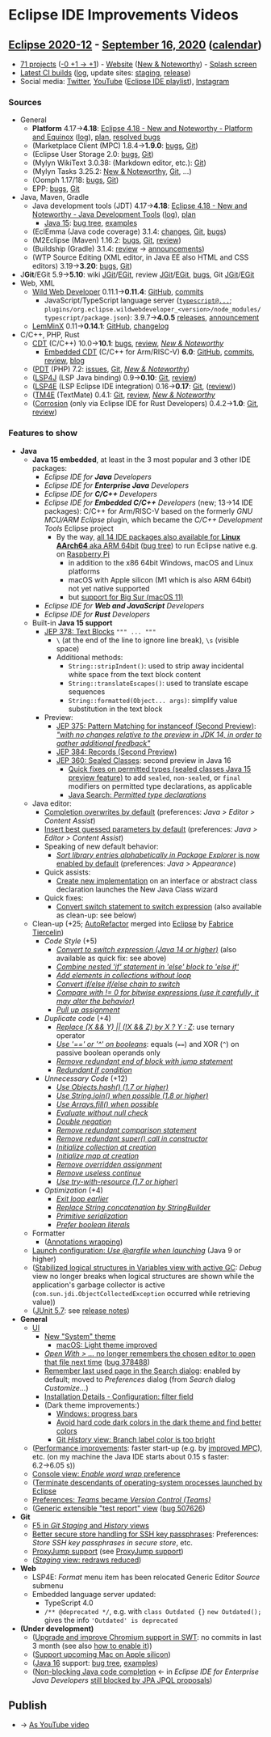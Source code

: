 # Eclipse IDE Improvements Videos

## [Eclipse 2020-12](https://wiki.eclipse.org/Category:SimRel-2020-12) - [September 16, 2020](https://calendar.google.com/calendar/event?eid=NWJyY3FsZ24wZmU1aW9jcmg2bTdocmY2a2sgZ2NoczdubTRudnBtODM3NDY5ZGRqOXRqbGtAZw&ctz=Europe/Berlin) ([calendar](https://calendar.google.com/calendar/embed?src=gchs7nm4nvpm837469ddj9tjlk@group.calendar.google.com&ctz=Europe/Berlin))
* [71 projects](https://projects.eclipse.org/releases/2020-12) ([-0 +1 → +1](projects_diff.txt)) - [Website](https://eclipse.org/eclipseide/2020-12) ([New & Noteworthy](https://eclipse.org/eclipseide/2020-12/noteworthy)) - [Splash screen](https://bugs.eclipse.org/bugs/show_bug.cgi?id=553853)
* [Latest CI builds](https://ci.eclipse.org/packaging/job/simrel.epp-tycho-build/lastSuccessfulBuild/artifact/org.eclipse.epp.packages/archive/) ([log](https://git.eclipse.org/c/simrel/org.eclipse.simrel.build.git/log/), update sites: [staging](https://download.eclipse.org/staging/2020-12), [release](http://download.eclipse.org/releases/2020-12))
* Social media: [Twitter](http://twitter.com/EclipseJavaIDE), [YouTube](https://www.youtube.com/user/EclipseFdn) ([Eclipse IDE playlist](https://www.youtube.com/playlist?list=PLy7t4z5SYNaSNjL60ofpwVhfA7mOF3Pgk)), [Instagram](https://www.instagram.com/eclipsejavaide)


### Sources

* General
    * **Platform** 4.17→**4.18**: [Eclipse 4.18 - New and Noteworthy - Platform and Equinox](https://www.eclipse.org/eclipse/news/4.18/platform.php) ([log](https://git.eclipse.org/c/www.eclipse.org/eclipse/news.git/log/)), [plan](https://www.eclipse.org/projects/project-plan.php?planurl=http://www.eclipse.org/eclipse/development/plans/eclipse_project_plan_4_18.xml#themes_and_priorities), [resolved bugs](https://bugs.eclipse.org/bugs/buglist.cgi?bug_status=RESOLVED&resolution=---&resolution=FIXED&product=JDT&query_format=advanced&order=changeddate%20DESC)
    * (Marketplace Client (MPC) 1.8.4→**1.9.0**: [bugs](https://bugs.eclipse.org/bugs/buglist.cgi?product=MPC&query_format=advanced&order=changeddate%20DESC), [Git](https://git.eclipse.org/c/mpc/org.eclipse.epp.mpc.git/log/))
    * (Eclipse User Storage 2.0: [bugs](https://bugs.eclipse.org/bugs/buglist.cgi?product=USSSDK&query_format=advanced&order=changeddate%20DESC), [Git](https://git.eclipse.org/c/usssdk/org.eclipse.usssdk.git/log/))
    * (Mylyn WikiText 3.0.38: (Markdown editor, etc.): [Git](https://git.eclipse.org/c/mylyn/org.eclipse.mylyn.docs.git/log/))
    * (Mylyn Tasks 3.25.2: [New & Noteworthy](https://www.eclipse.org/mylyn/new/), [Git](https://git.eclipse.org/c/mylyn/org.eclipse.mylyn.tasks.git/log/), ...)
    * (Oomph 1.17/18: [bugs](https://bugs.eclipse.org/bugs/buglist.cgi?product=Oomph&query_format=advanced&order=changeddate%20DESC), [Git](https://git.eclipse.org/c/oomph/org.eclipse.oomph.git/log/))
    * EPP: [bugs](https://bugs.eclipse.org/bugs/buglist.cgi?product=EPP&query_format=advanced&order=changeddate%20DESC), [Git](https://git.eclipse.org/c/epp/org.eclipse.epp.packages.git/log/)
* Java, Maven, Gradle
    * Java development tools (JDT) 4.17→**4.18**: [Eclipse 4.18 - New and Noteworthy - Java Development Tools](https://www.eclipse.org/eclipse/news/4.18/jdt.php) ([log](https://git.eclipse.org/c/www.eclipse.org/eclipse/news.git/log/)), [plan](https://www.eclipse.org/projects/project-plan.php?planurl=http://www.eclipse.org/eclipse/development/plans/eclipse_project_plan_4_18.xml#themes_and_priorities)
        * [Java 15](https://jdk.java.net/15/): [bug tree](https://bugs.eclipse.org/bugs/showdependencytree.cgi?id=559959), [examples](https://wiki.eclipse.org/Java15/Examples)
    * (EclEmma (Java code coverage) 3.1.4: [changes](https://www.eclemma.org/changes.html), [Git](https://github.com/eclipse/eclemma/commits/master), [bugs](https://bugs.eclipse.org/bugs/buglist.cgi?product=Eclemma&query_format=advanced&order=changeddate%20DESC))
    * (M2Eclipse (Maven) 1.16.2: [bugs](https://bugs.eclipse.org/bugs/buglist.cgi?product=m2e&query_format=advanced&order=changeddate%20DESC&target_milestone=1.16.2), [Git](https://git.eclipse.org/c/m2e/m2e-core.git/log/), [review](https://projects.eclipse.org/projects/technology.m2e/reviews/1.16.2-release-review))
    * (Buildship (Gradle) 3.1.4: [review](https://projects.eclipse.org/projects/tools.buildship/releases/3.1.4) → [announcements](https://discuss.gradle.org/tag/buildship-release))
    * (WTP Source Editing (XML editor, in Java EE also HTML and CSS editors) 3.19→**3.20**: [bugs](https://bugs.eclipse.org/bugs/buglist.cgi?product=WTP%20Source%20Editing&query_format=advanced&order=changeddate%20DESC), [Git](https://git.eclipse.org/c/sourceediting/webtools.sourceediting.git/log/))
* J**Git**/EGit 5.9→**5.10**: wiki [JGit](https://wiki.eclipse.org/JGit/New_and_Noteworthy/5.10)/[EGit](https://wiki.eclipse.org/EGit/New_and_Noteworthy/5.10), review [JGit](https://projects.eclipse.org/projects/technology.jgit/reviews/5.10.0-release-review)/[EGit](https://projects.eclipse.org/projects/technology.egit/reviews/5.10.0-release-review), [bugs](https://bugs.eclipse.org/bugs/buglist.cgi?product=EGit&product=JGit&query_format=advanced&order=changeddate%20DESC), Git [JGit](https://git.eclipse.org/c/jgit/jgit.git/log/)/[EGit](https://git.eclipse.org/c/egit/egit.git/log/)
* Web, XML
    * [Wild Web Developer](https://projects.eclipse.org/projects/tools.wildwebdeveloper) 0.11.1→**0.11.4**: [GitHub](https://github.com/eclipse/wildwebdeveloper), [commits](https://github.com/eclipse/wildwebdeveloper/compare/0.11.1...0.11.4)
        * JavaScript/TypeScript language server ([`typescript@...`](https://github.com/eclipse/wildwebdeveloper/blob/master/org.eclipse.wildwebdeveloper/pom.xml); `plugins/org.eclipse.wildwebdeveloper_<version>/node_modules/typescript/package.json`): 3.9.7→**4.0.5** [releases](https://github.com/microsoft/TypeScript/releases), [announcement](https://devblogs.microsoft.com/typescript/announcing-typescript-4-0/)
    * [LemMinX](https://projects.eclipse.org/projects/technology.lemminx) 0.11→**0.14.1**: [GitHub](https://github.com/eclipse/lemminx), [changelog](https://github.com/eclipse/lemminx/blob/master/CHANGELOG.md#change-log)
* C/C++, PHP, Rust
    * [CDT](https://projects.eclipse.org/projects/tools.cdt) (C/C++) 10.0→**10.1**: [bugs](https://bugs.eclipse.org/bugs/buglist.cgi?product=CDT&query_format=advanced&order=changeddate%20DESC), [review](https://projects.eclipse.org/projects/tools.cdt/reviews/10.1.0-release-review), [_New & Noteworthy_](https://wiki.eclipse.org/CDT/User/NewIn101)
        * [Embedded CDT](https://projects.eclipse.org/projects/iot.embed-cdt) (C/C++ for Arm/RISC-V) **6.0**: [GitHub](https://github.com/eclipse-embed-cdt/eclipse-plugins), [commits](https://github.com/eclipse-embed-cdt/eclipse-plugins/compare/v5.2.1...v6.0.0-rc2), [review](https://projects.eclipse.org/projects/iot.embed-cdt/reviews/6.0.0-release-review), [blog](https://gnu-mcu-eclipse.github.io/blog/)
    * ([PDT](https://projects.eclipse.org/projects/tools.pdt) (PHP) 7.2: [issues](https://github.com/eclipse/pdt/issues?q=is%3Aissue+sort%3Aupdated-asc), [Git](https://github.com/eclipse/pdt/commits/master), [_New & Noteworthy_](https://wiki.eclipse.org/PDT/NewIn72))
    * ([LSP4J](https://projects.eclipse.org/projects/technology.lsp4j) (LSP Java binding) 0.9→**0.10**: [Git](https://github.com/eclipse/lsp4j/commits/master), [review](https://projects.eclipse.org/projects/technology.lsp4j))
    * ([LSP4E](https://projects.eclipse.org/projects/technology.lsp4e) (LSP Eclipse IDE integration) 0.16→**0.17**: [Git](https://git.eclipse.org/c/lsp4e/lsp4e.git/log/), ([review](https://projects.eclipse.org/projects/technology.lsp4e/reviews/0.15.0-release-review)))
    * ([TM4E](https://projects.eclipse.org/projects/technology.tm4e) (TextMate) 0.4.1: [Git](https://github.com/eclipse/tm4e/commits/master), [review](https://projects.eclipse.org/projects/technology.tm4e/reviews/0.4.1-release-review), [_New & Noteworthy_](https://github.com/eclipse/tm4e/blob/master/RELEASE_NOTES.md#041)
    * ([Corrosion](https://github.com/eclipse/corrosion) (only via Eclipse IDE for Rust Developers) 0.4.2→**1.0**: [Git](https://github.com/eclipse/corrosion/commits/master), [review](https://projects.eclipse.org/projects/tools.corrosion/reviews/1.0.0-release-review))


### Features to show

* **Java**
    * **Java 15 embedded**, at least in the 3 most popular and 3 other IDE packages:
        * _Eclipse IDE for **Java** Developers_
        * _Eclipse IDE for **Enterprise Java** Developers_
        * _Eclipse IDE for **C/C++** Developers_
        * _Eclipse IDE for **Embedded C/C++** Developers_ (new; 13→14 IDE packages): C/C++ for Arm/RISC-V based on the formerly _GNU MCU/ARM Eclipse_ plugin, which became the _C/C++ Development Tools_ Eclipse project
            * By the way, [all 14 IDE packages also available for **Linux AArch64** aka ARM 64bit](https://www.eclipse.org/eclipse/news/4.17/platform.php#arm64) ([bug tree](https://bugs.eclipse.org/bugs/showdependencytree.cgi?id=565419)) to run Eclipse native e.g. on [Raspberry Pi](https://twitter.com/akurtakov/status/1291011562745061378)
                * in addition to the x86 64bit Windows, macOS and Linux platforms
                * macOS with Apple silicon (M1 which is also ARM 64bit) not yet native supported
                * but [support for Big Sur (macOS 11)](https://bugs.eclipse.org/bugs/show_bug.cgi?id=565691)
        * _Eclipse IDE for **Web and JavaScript** Developers_
        * _Eclipse IDE for **Rust** Developers_
    * Built-in **Java 15 support**
        * [JEP 378: Text Blocks](https://openjdk.java.net/jeps/378) `""" ... """`
            * `\` (at the end of the line to ignore line break), `\s` (visible space)
            * Additional methods:
                * `String::stripIndent()`: used to strip away incidental white space from the text block content
                * `String::translateEscapes()`: used to translate escape sequences
                * `String::formatted(Object... args)`: simplify value substitution in the text block
        * Preview:
            * [JEP 375: Pattern Matching for instanceof (Second Preview)](https://openjdk.java.net/jeps/375): [_"with no changes relative to the preview in JDK 14, in order to gather additional feedback"_](https://openjdk.java.net/jeps/375#History)
            * [JEP 384: Records (Second Preview)](https://openjdk.java.net/jeps/384)
            * [JEP 360: Sealed Classes](https://openjdk.java.net/jeps/360): second preview in Java 16
                * [Quick fixes on permitted types (sealed classes Java 15 preview feature)](https://www.eclipse.org/eclipse/news/4.18/jdt.php#quick-fixes-permitted-types) to add `sealed`, `non-sealed`, or `final` modifiers on permitted type declarations, as applicable
                * [Java Search: _Permitted type declarations_](https://www.eclipse.org/eclipse/news/4.18/jdt.php#search-permitted-types)
    * Java editor:
        * [Completion overwrites by default](https://www.eclipse.org/eclipse/news/4.18/jdt.php#completion-overwrites) (preferences: _Java > Editor > Content Assist_)
        * [Insert best guessed parameters by default](https://www.eclipse.org/eclipse/news/4.18/jdt.php#param-best-guessed) (preferences: _Java > Editor > Content Assist_)
        * Speaking of new default behavior:
            * [_Sort library entries alphabetically in Package Explorer_ is now enabled by default](https://www.eclipse.org/eclipse/news/4.18/jdt.php#package-explorer-lib-sortedbydefault) (preferences: _Java > Appearance_)
        * Quick assists:
            * [Create new implementation](https://www.eclipse.org/eclipse/news/4.18/jdt.php#quick-assist-new-impl) on an interface or abstract class declaration launches the New Java Class wizard
        * Quick fixes:
            * [Convert switch statement to switch expression](https://www.eclipse.org/eclipse/news/4.18/jdt.php#switch-expressions) (also available as clean-up: see below)
    * Clean-up (+25; [AutoRefactor](https://github.com/JnRouvignac/AutoRefactor) merged into [Eclipse](https://bugs.eclipse.org/bugs/buglist.cgi?classification=Eclipse%20Project&product=JDT&query_format=advanced&short_desc=AutoRefactor&short_desc_type=allwordssubstr) by [Fabrice Tiercelin](https://projects.eclipse.org/projects/eclipse.jdt/elections/election-fabrice-tiercelin-committer-eclipse-java-development-tools-jdt))
        * _Code Style_ (+5)
            * [_Convert to switch expression (Java 14 or higher)_](https://www.eclipse.org/eclipse/news/4.18/jdt.php#switch-expressions) (also available as quick fix: see above)
            * [_Combine nested 'if' statement in 'else' block to 'else if'_](https://www.eclipse.org/eclipse/news/4.18/jdt.php#else-if)
            * [_Add elements in collections without loop_](https://www.eclipse.org/eclipse/news/4.18/jdt.php#add-remove)
            * [_Convert if/else if/else chain to switch_](https://www.eclipse.org/eclipse/news/4.18/jdt.php#use-switch)
            * [_Compare with != 0 for bitwise expressions (use it carefully, it may alter the behavior)_](https://www.eclipse.org/eclipse/news/4.18/jdt.php#bitwise-expressions)
            * [_Pull up assignment_](https://www.eclipse.org/eclipse/news/4.18/jdt.php#pull-up-assignment)
        * _Duplicate code_ (+4)
            * [_Replace (X && Y) || (!X && Z) by X ? Y : Z_](https://www.eclipse.org/eclipse/news/4.18/jdt.php#ternary-operator): use ternary operator
            * [_Use '==' or '^' on booleans_](https://www.eclipse.org/eclipse/news/4.18/jdt.php#xor): equals (`==`) and XOR (`^`) on passive boolean operands only
            * [_Remove redundant end of block with jump statement_](https://www.eclipse.org/eclipse/news/4.18/jdt.php#redundant-falling-blocks)
            * [_Redundant if condition_](https://www.eclipse.org/eclipse/news/4.18/jdt.php#if-condition)
        * _Unnecessary Code_ (+12)
            * [_Use Objects.hash() (1.7 or higher)_](https://www.eclipse.org/eclipse/news/4.18/jdt.php#hash)
            * [_Use String.join() when possible (1.8 or higher)_](https://www.eclipse.org/eclipse/news/4.18/jdt.php#string-join)
            * [_Use Arrays.fill() when possible_](https://www.eclipse.org/eclipse/news/4.18/jdt.php#arrays-fill)
            * [_Evaluate without null check_](https://www.eclipse.org/eclipse/news/4.18/jdt.php#redundant-null-check)
            * [_Double negation_](https://www.eclipse.org/eclipse/news/4.18/jdt.php#double-negation)
            * [_Remove redundant comparison statement_](https://www.eclipse.org/eclipse/news/4.18/jdt.php#redundant-comparison-statement)
            * [_Remove redundant super() call in constructor_](https://www.eclipse.org/eclipse/news/4.18/jdt.php#redundant-super)
            * [_Initialize collection at creation_](https://www.eclipse.org/eclipse/news/4.18/jdt.php#collection-cloning)
            * [_Initialize map at creation_](https://www.eclipse.org/eclipse/news/4.18/jdt.php#map-cloning)
            * [_Remove overridden assignment_](https://www.eclipse.org/eclipse/news/4.18/jdt.php#overridden-assignment)
            * [_Remove useless continue_](https://www.eclipse.org/eclipse/news/4.18/jdt.php#redundant-continue)
            * [_Use try-with-resource (1.7 or higher)_](https://www.eclipse.org/eclipse/news/4.18/jdt.php#try-with-resource)
        * _Optimization_ (+4)
            * [_Exit loop earlier_](https://www.eclipse.org/eclipse/news/4.18/jdt.php#break-loop)
            * [_Replace String concatenation by StringBuilder_](https://www.eclipse.org/eclipse/news/4.18/jdt.php#stringbuilder)
            * [_Primitive serialization_](https://www.eclipse.org/eclipse/news/4.18/jdt.php#primitive-serialization)
            * [_Prefer boolean literals_](https://www.eclipse.org/eclipse/news/4.18/jdt.php#boolean-literal)
    * Formatter
        * ([Annotations wrapping](https://www.eclipse.org/eclipse/news/4.18/jdt.php#formatter-wrap-annotations))
    * [Launch configuration: _Use @argfile when launching_](https://www.eclipse.org/eclipse/news/4.18/jdt.php#launch-with-argfile) (Java 9 or higher)
    * ([Stabilized logical structures in Variables view with active GC](https://www.eclipse.org/eclipse/news/4.18/jdt.php#logicalstructure-gc): _Debug_ view no longer breaks when logical structures are shown while the application's garbage collector is active (`com.sun.jdi.ObjectCollectedException` occurred while retrieving value))
    * ([JUnit 5.7](https://www.eclipse.org/eclipse/news/4.18/jdt.php#junit-5.7): see [release notes](https://junit.org/junit5/docs/current/release-notes/index.html#release-notes-5.7.0/))
* **General**
    * [UI](https://bugs.eclipse.org/bugs/showdependencytree.cgi?id=566539&hide_resolved=0)
        * [New "System" theme](https://www.eclipse.org/eclipse/news/4.18/platform.php#system-theme)
            * [macOS: Light theme improved](https://www.eclipse.org/eclipse/news/4.18/platform.php#mac-theme-light)
        * [_Open With > ..._ no longer remembers the chosen editor to open that file next time](https://www.eclipse.org/eclipse/news/4.18/platform.php#store-default-editor) ([bug 378488](https://bugs.eclipse.org/bugs/show_bug.cgi?id=378488))
        * [Remember last used page in the Search dialog](https://www.eclipse.org/eclipse/news/4.18/platform.php#remember-last-search): enabled by default; moved to _Preferences_ dialog (from _Search_ dialog _Customize..._)
        * [Installation Details - Configuration: filter field](https://www.eclipse.org/eclipse/news/4.18/platform.php#configuration-filter)
        * (Dark theme improvements:)
            * [Windows: progress bars](https://www.eclipse.org/eclipse/news/4.18/platform.php#win32-dark-progressbar)
            * [Avoid hard code dark colors in the dark theme and find better colors](https://bugs.eclipse.org/bugs/show_bug.cgi?id=566549)
            * [Git _History_ view: Branch label color is too bright](https://bugs.eclipse.org/bugs/show_bug.cgi?id=536171)
    * ([Performance improvements](https://bugs.eclipse.org/bugs/show_bug.cgi?id=566485): faster start-up (e.g. by [improved MPC](https://bugs.eclipse.org/bugs/show_bug.cgi?id=560084)), etc. (on my machine the Java IDE starts about 0.15 s faster: 6.2→6.05 s))
    * [Console view: _Enable word wrap_ preference](https://www.eclipse.org/eclipse/news/4.18/platform.php#console-word-wrap)
    * ([Terminate descendants of operating-system processes launched by Eclipse](https://www.eclipse.org/eclipse/news/4.18/platform.php#terminate-descendants)
    * [Preferences: _Teams_ became _Version Control (Teams)_](https://bugs.eclipse.org/bugs/show_bug.cgi?id=32023)
    * ([Generic extensible "test report" view](https://www.eclipse.org/eclipse/news/4.18/platform_isv.php#unit-test-view) ([bug 507626](https://bugs.eclipse.org/bugs/show_bug.cgi?id=507626))
* **Git**
    * [F5 in _Git Staging_ and _History_ views](https://bugs.eclipse.org/bugs/show_bug.cgi?id=567600)
    * [Better secure store handling for SSH key passphrases](https://git.eclipse.org/c/egit/egit.git/commit/?id=05f6aa2f360c8111b7b83af7dd824eb5b5eed531): Preferences: _Store SSH key passphrases in secure store_, etc.
    * [ProxyJump support](https://git.eclipse.org/c/jgit/jgit.git/commit/?id=566e49d7d39b12c785be24b8b61b4960a4b7ea17) (see [ProxyJump support](https://man.openbsd.org/ssh_config#ProxyJump))
    * ([_Staging_ view: redraws reduced](https://bugs.eclipse.org/bugs/show_bug.cgi?id=565019))
* **Web**
    * LSP4E: _Format_ menu item has been relocated Generic Editor _Source_ submenu
    * Embedded language server updated:
        * TypeScript 4.0
        * `/** @deprecated */`, e.g. with `class Outdated {}` `new Outdated();` gives the info `'Outdated' is deprecated`
* **(Under development)**
    * ([Upgrade and improve Chromium support in SWT](https://bugs.eclipse.org/bugs/show_bug.cgi?id=566608): no commits in last 3 month (see also [how to enable it](https://bugs.eclipse.org/bugs/show_bug.cgi?id=549585#c117)))
    * ([Support upcoming Mac on Apple silicon](https://bugs.eclipse.org/bugs/show_bug.cgi?id=565690))
    * ([Java 16](https://jdk.java.net/16/) support: [bug tree](https://bugs.eclipse.org/bugs/showdependencytree.cgi?id=565620), [examples](https://wiki.eclipse.org/Java16/Examples))
    * ([Non-blocking Java code completion](https://www.eclipse.org/eclipse/news/4.16/jdt.php#default-non-blocking-completion) ← in _Eclipse IDE for Enterprise Java Developers_ [still blocked by JPA JPQL proposals](https://bugs.eclipse.org/bugs/show_bug.cgi?id=563158#c5))

## Publish
* → [As YouTube video](https://www.youtube.com/playlist?list=PLnh_8hTD4yvnhXSttuewEKgKkmlIj_ND-)
